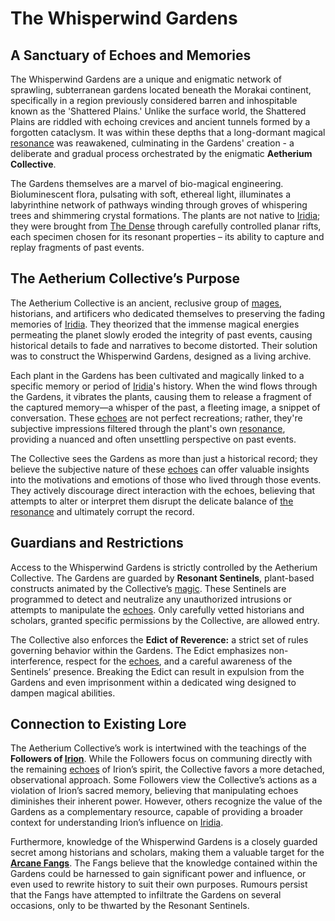 # The Whisperwind Gardens

## A Sanctuary of Echoes and Memories

The Whisperwind Gardens are a unique and enigmatic network of sprawling, subterranean gardens located beneath the Morakai continent, specifically in a region previously considered barren and inhospitable known as the 'Shattered Plains.' Unlike the surface world, the Shattered Plains are riddled with echoing crevices and ancient tunnels formed by a forgotten cataclysm. It was within these depths that a long-dormant magical [resonance](/raw/20250501/resonance/resonance.md) was reawakened, culminating in the Gardens' creation - a deliberate and gradual process orchestrated by the enigmatic **Aetherium Collective**. 

The Gardens themselves are a marvel of bio-magical engineering. Bioluminescent flora, pulsating with soft, ethereal light, illuminates a labyrinthine network of pathways winding through groves of whispering trees and shimmering crystal formations. The plants are not native to [Iridia](/geography/world/iridia.md); they were brought from [The Dense](/geography/realm/the-dense.md) through carefully controlled planar rifts, each specimen chosen for its resonant properties – its ability to capture and replay fragments of past events.

## The Aetherium Collective’s Purpose

The Aetherium Collective is an ancient, reclusive group of [mages](/raw/20250504/mage/mages.md), historians, and artificers who dedicated themselves to preserving the fading memories of [Iridia](/geography/world/iridia.md). They theorized that the immense magical energies permeating the planet slowly eroded the integrity of past events, causing historical details to fade and narratives to become distorted. Their solution was to construct the Whisperwind Gardens, designed as a living archive.  

Each plant in the Gardens has been cultivated and magically linked to a specific memory or period of [Iridia](/geography/world/iridia.md)'s history. When the wind flows through the Gardens, it vibrates the plants, causing them to release a fragment of the captured memory—a whisper of the past, a fleeting image, a snippet of conversation. These [echoes](/raw/20250501/soul/echoes.md) are not perfect recreations; rather, they're subjective impressions filtered through the plant's own [resonance](/raw/20250501/resonance/resonance.md), providing a nuanced and often unsettling perspective on past events.

The Collective sees the Gardens as more than just a historical record; they believe the subjective nature of these [echoes](/raw/20250501/soul/echoes.md) can offer valuable insights into the motivations and emotions of those who lived through those events.  They actively discourage direct interaction with the echoes, believing that attempts to alter or interpret them disrupt the delicate balance of [the resonance](/raw/20250501/cataclysm/the-resonance.md) and ultimately corrupt the record. 

## Guardians and Restrictions

Access to the Whisperwind Gardens is strictly controlled by the Aetherium Collective. The Gardens are guarded by **Resonant Sentinels**, plant-based constructs animated by the Collective’s [magic](/structure/mechanic/magic.md). These Sentinels are programmed to detect and neutralize any unauthorized intrusions or attempts to manipulate the [echoes](/raw/20250501/soul/echoes.md). Only carefully vetted historians and scholars, granted specific permissions by the Collective, are allowed entry.

The Collective also enforces the **Edict of Reverence:** a strict set of rules governing behavior within the Gardens. The Edict emphasizes non-interference, respect for the [echoes](/raw/20250501/soul/echoes.md), and a careful awareness of the Sentinels’ presence.  Breaking the Edict can result in expulsion from the Gardens and even imprisonment within a dedicated wing designed to dampen magical abilities. 

## Connection to Existing Lore

The Aetherium Collective’s work is intertwined with the teachings of the **Followers of [Irion](/being/deity/irion.md)**. While the Followers focus on communing directly with the remaining [echoes](/raw/20250501/soul/echoes.md) of Irion’s spirit, the Collective favors a more detached, observational approach.  Some Followers view the Collective’s actions as a violation of Irion’s sacred memory, believing that manipulating echoes diminishes their inherent power.  However, others recognize the value of the Gardens as a complementary resource, capable of providing a broader context for understanding Irion’s influence on [Iridia](/geography/world/iridia.md). 

Furthermore, knowledge of the Whisperwind Gardens is a closely guarded secret among historians and scholars, making them a valuable target for the **[Arcane Fangs](/structure/society/factions/arcane-fangs.md)**.  The Fangs believe that the knowledge contained within the Gardens could be harnessed to gain significant power and influence, or even used to rewrite history to suit their own purposes. Rumours persist that the Fangs have attempted to infiltrate the Gardens on several occasions, only to be thwarted by the Resonant Sentinels.
